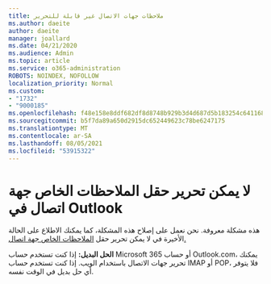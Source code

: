 ```yaml
---
title: ملاحظات جهات الاتصال غير قابلة للتحرير
ms.author: daeite
author: daeite
manager: joallard
ms.date: 04/21/2020
ms.audience: Admin
ms.topic: article
ms.service: o365-administration
ROBOTS: NOINDEX, NOFOLLOW
localization_priority: Normal
ms.custom:
- "1732"
- "9000185"
ms.openlocfilehash: f48e158e8ddf682df8d8748b929b3d4d687d5b183254c64116834210a238020d
ms.sourcegitcommit: b5f7da89a650d2915dc652449623c78be6247175
ms.translationtype: MT
ms.contentlocale: ar-SA
ms.lasthandoff: 08/05/2021
ms.locfileid: "53915322"
---
```

# <a name="cant-edit-the-notes-field-for-a-contact-in-outlook"></a>لا يمكن تحرير حقل الملاحظات الخاص جهة اتصال في Outlook

هذه مشكلة معروفة. نحن نعمل على إصلاح هذه المشكلة، كما يمكنك الاطلاع على الحالة الأخيرة في لا يمكن تحرير حقل [الملاحظات الخاص جهة اتصال.](https://support.office.com/article/fb8394ce-04ce-48b5-bae4-be46f77f10fe)

**الحل البديل:** إذا كنت تستخدم حساب Microsoft 365 أو حساب Outlook.com، يمكنك تحرير جهات الاتصال باستخدام الويب. إذا كنت تستخدم حساب IMAP أو POP، فلا يتوفر أي حل بديل في الوقت نفسه.